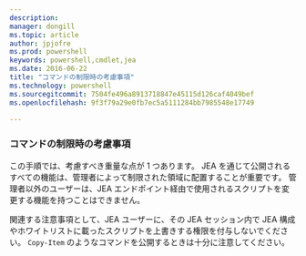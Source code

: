 ```yaml
---
description: 
manager: dongill
ms.topic: article
author: jpjofre
ms.prod: powershell
keywords: powershell,cmdlet,jea
ms.date: 2016-06-22
title: "コマンドの制限時の考慮事項"
ms.technology: powershell
ms.sourcegitcommit: 7504fe496a8913718847e45115d126caf4049bef
ms.openlocfilehash: 9f3f79a29e0fb7ec5a5111284bb7985548e17749

---
```


### コマンドの制限時の考慮事項
この手順では、考慮すべき重量な点が 1 つあります。
JEA を通じて公開されるすべての機能は、管理者によって制限された領域に配置することが重要です。
管理者以外のユーザーは、JEA エンドポイント経由で使用されるスクリプトを変更する機能を持つことはできません。

関連する注意事項として、JEA ユーザーに、その JEA セッション内で JEA 構成やホワイトリストに載ったスクリプトを上書きする権限を付与しないでください。
`Copy-Item` のようなコマンドを公開するときは十分に注意してください。




<!--HONumber=Jun16_HO4-->


